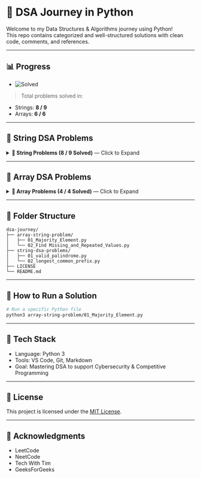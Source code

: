 # 🧠 DSA Journey in Python

Welcome to my Data Structures & Algorithms journey using Python!  
This repo contains categorized and well-structured solutions with clean code, comments, and references.

---

## 📊 Progress
+ ![Solved](https://img.shields.io/badge/Solved-14%20%2F%2015-blueviolet)

> Total problems solved in:
- Strings: **8 / 9**
- Arrays: **6 / 6**

---

## 🧵 String DSA Problems

<details>
<summary><strong>📂 String Problems (8 / 9 Solved)</strong> — Click to Expand</summary>

| No. | Problem Title                       | Difficulty | Solution Link                                                                                  | 📘 Description                                                                 |
|-----|-------------------------------------|------------|------------------------------------------------------------------------------------------------|--------------------------------------------------------------------------------|
| 1   | Valid Palindrome                    | Easy       | [01_valid_palindrome.py](string-dsa-problems/01_valid_palindrome.py)                          | [Link](https://leetcode.com/problems/valid-palindrome/description/)           |
| 2   | Longest Common Prefix               | Easy       | [02_longest_common_prefix.py](string-dsa-problems/02_longest_common_prefix.py)                | [Link](https://leetcode.com/problems/longest-common-prefix/description/)      |
| 3   | Valid Anagram                       | Easy       | [03_Valid_Anagram.py](string-dsa-problems/03_Valid_Anagram.py)                                | [Link](https://leetcode.com/problems/valid-anagram/description/)              |
| 4   | Reverse Words in a String           | Medium     | [04_Reverse_Words_in_a_String.py](string-dsa-problems/04_Reverse_Words_in_a_String.py)        | [Link](https://leetcode.com/problems/reverse-words-in-a-string/description/)  |
| 5   | Remove All Occurrences of a Substring | Medium   | [05_Remove All Occurrences_of_a_Substring.py](string-dsa-problems/05_Remove%20All%20Occurrences_of_a_Substring.py) | [Link](https://leetcode.com/problems/remove-all-occurrences-of-a-substring/description/) |
| 6   | Permutation in String               | Medium     | [06_Permutation_in_String.py](string-dsa-problems/06_Permutation_in_String.py)                | [Link](https://leetcode.com/problems/permutation-in-string/description/)      |
| 7   | String Compression                  | Medium     | [07_String_Compression.py](string-dsa-problems/07_String_Compression.py)                      | [Link](https://leetcode.com/problems/string-compression/description/)         |
| 8   | Group Anagrams                      | Medium     | [08_Group_Anagrams.py](string-dsa-problems/08_Group_Anagrams.py)                              | [Link](https://leetcode.com/problems/group-anagrams/description/)             |

</details>


---

## 🧮 Array DSA Problems

<details>
<summary><strong>📂 Array Problems (4 / 4 Solved)</strong> — Click to Expand</summary>

| No. | Problem Title                     | Difficulty | Solution Link                                                                                          | 📘 Description                                                                 |
|-----|-----------------------------------|------------|--------------------------------------------------------------------------------------------------------|--------------------------------------------------------------------------------|
| 1   | Majority Element                  | Easy       | [01_Majority_Element.py](array-string-problem/01_Majority_Element.py)                                 | [Link](https://leetcode.com/problems/majority-element/description/)           |
| 2   | Find Missing and Repeated Values | Easy       | [02_Find Missing_and_Repeated_Values.py](array-string-problem/02_Find%20Missing_and_Repeated_Values.py) | [Link](https://leetcode.com/problems/find-missing-and-repeated-values/description/) |
| 3   | Merge Sorted Array               | Easy       | [03_Merge_Sorted_Array.py](array-string-problem/03_Merge_Sorted_Array.py)                             | [Link](https://leetcode.com/problems/merge-sorted-array/description/)         |
| 4   | Single Number                    | Easy       | [04_Single_Number.py](array-string-problem/04_Single_Number.py)                                       | [Link](https://leetcode.com/problems/single-number/description/)              |
| 5   | Best Time to Buy and Sell Stock        | Easy       | [05_Best_Time_to_Buy_and_Sell_Stock.py](array-string-problem/05_Best_Time_to_Buy_and_Sell_Stock.py)           | [Link](https://leetcode.com/problems/best-time-to-buy-and-sell-stock/description/) |
| 6   | Maximum Subarray                       | Medium     | [06_Maximum_Subarray.py](array-string-problem/06_Maximum_Subarray.py)                                         | [Link](https://leetcode.com/problems/maximum-subarray/description/)
| 7   | Pow(x, n)                              | Medium     | [07_Pow(x, n).py](array-string-problem/07_Pow(x,%20n).py)                                     | [Link](https://leetcode.com/problems/powx-n/description/)                     |
| 8   | Sort Colors                            | Medium     | [08_Sort_Colors.py](array-string-problem/08_Sort_Colors.py)                                   | [Link](https://leetcode.com/problems/sort-colors/description/)                |

</details>


---

## 📁 Folder Structure

```
dsa-journey/
├── array-string-problem/
│   ├── 01_Majority_Element.py
│   └── 02_Find Missing_and_Repeated_Values.py
├── string-dsa-problems/
│   ├── 01_valid_palindrome.py
│   └── 02_longest_common_prefix.py
├── LICENSE
└── README.md
```

---

## 🚀 How to Run a Solution

```bash
# Run a specific Python file
python3 array-string-problem/01_Majority_Element.py
```

---

## 🧠 Tech Stack

- Language: Python 3
- Tools: VS Code, Git, Markdown
- Goal: Mastering DSA to support Cybersecurity & Competitive Programming

---

## 📌 License

This project is licensed under the [MIT License](LICENSE).

---

## 🙏 Acknowledgments

- LeetCode
- NeetCode
- Tech With Tim
- GeeksForGeeks
